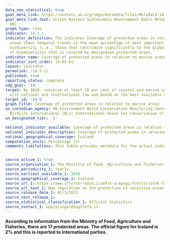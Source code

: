 ```yaml
---
data_non_statistical: true
goal_meta_link: https://unstats.un.org/sdgs/metadata/files/Metadata-14-05-01.pdf
goal_meta_link_text: United Nations Sustainable Development Goals Metadata (PDF 293
  KB)
graph_type: line
indicator: 14.5.1
indicator_definition: The indicator Coverage of protected areas in relation to marine
  areas shows temporal trends in the mean percentage of each important site for marine
  biodiversity (i.e., those that contribute significantly to the global persistence
  of biodiversity) that is covered by designated protected areas.
indicator_name: Coverage of protected areas in relation to marine areas
indicator_sort_order: 14-05-01
layout: indicator
permalink: /14-5-1/
published: true
reporting_status: complete
sdg_goal: '14'
target: By 2020, conserve at least 10 per cent of coastal and marine areas, consistent
  with national and international law and based on the best available scientific information
target_id: '14.5'
graph_title: Coverage of protected areas in relation to marine areas
un_custodian_agency: UN Environment World Conservation Monitoring Centre (UNEP-WCMC)
  BirdLife International (BLI) International Union for Conservation of Nature (IUCN)
un_designated_tier: '1'

national_indicator_available: Coverage of protected areas in relation to marine areas
national_indicator_description: Coverage of protected areas in relation to marine areas
national_geographical_coverage: Iceland
computation_units: Percentage (%)
comments_limitations: This table provides metadata for the actual indicator available from Iceland statistics closest to the corresponding global SDG indicator. Please note that even when the global SDG indicator is fully available from Icelandic statistics, this table should be consulted for information on national methodology and other Icelandic-specific metadata information.


source_active_1: true
source_organisation_1: The Ministry of Food, Agriculture and Fisheries
source_periodicity_1: Yearly
source_earliest_available_1: 2018
source_geographical_coverage_1: Iceland 
source_url_1: https://www.stjornarradid.is/efst-a-baugi/frettir/stok-frett/2023/03/01/Ny-reglugerd-um-verndun-vidkvaemra-hafsvaeda-og-botnvistkerfa-/
source_url_text_1: New regulation on the protection of sensitive ocean areas
source_release_date_1: 01/3/2023
source_next_release_1: 
source_statistical_classification_1: Official Statistics
source_contact_1: upplysingar@hagstofa.is
---
```


**According to information from the Ministry of Food, Agriculture and Fisheries, there are 17 prodected areas. The official figure for Iceland is 2% and this is reported to international parties.**
